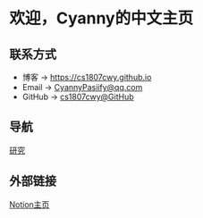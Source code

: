 # 欢迎，Cyanny的中文主页

## 联系方式

* 博客 -> <https://cs1807cwy.github.io>
* Email -> <CyannyPasiify@qq.com>
* GitHub -> [cs1807cwy@GitHub](https://github.com/cs1807cwy)

## 导航

[研究](https://cs1807cwy.github.io/research/index)

## 外部链接

[Notion主页](https://luxuriant-caption-d5b.notion.site/99745d95b97044a4b1d0731a3bbaf61a?pvs=4)
